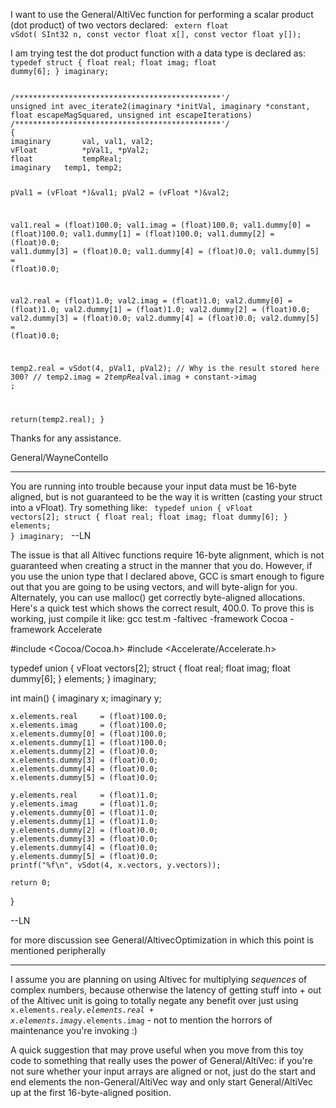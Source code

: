 I want to use the General/AltiVec function for performing a scalar product (dot product) of two vectors declared:
<code>
extern float vSdot(
   SInt32 n,
   const vector float x[],
   const vector float y[]);
</code>

I am trying test the dot product function with a data type is declared as:
<code>
typedef struct {
	float	real;
	float	imag;
	float	dummy[6];
} imaginary;
</code>

    
<code>
/**********************************************'/
unsigned int avec_iterate2(imaginary *initVal, imaginary *constant, float escapeMagSquared, unsigned int escapeIterations)
/**********************************************'/
{
imaginary		val, val1, val2;
vFloat			*pVal1, *pVal2;
float			tempReal;
imaginary	temp1, temp2;

pVal1 = (vFloat   *)&val1;
pVal2 = (vFloat   *)&val2;
	
val1.real		= (float)100.0;
val1.imag		= (float)100.0;
val1.dummy[0]	= (float)100.0;
val1.dummy[1]	= (float)100.0;
val1.dummy[2]	= (float)0.0;
val1.dummy[3]	= (float)0.0;
val1.dummy[4]	= (float)0.0;
val1.dummy[5]	= (float)0.0;

val2.real		= (float)1.0; 
val2.imag		= (float)1.0;
val2.dummy[0]	= (float)1.0;
val2.dummy[1]	= (float)1.0;
val2.dummy[2]	= (float)0.0;
val2.dummy[3]	= (float)0.0;
val2.dummy[4]	= (float)0.0;
val2.dummy[5]	= (float)0.0;


temp2.real = vSdot(4, pVal1, pVal2); // Why is the result stored here 300? //
temp2.imag = 2*tempReal*val.imag + constant->imag ; 

return(temp2.real);
}
</code>


Thanks for any assistance.

General/WayneContello


----

You are running into trouble because your input data must be 16-byte aligned, but is not guaranteed to be the way it is written (casting your struct into a vFloat).  Try something like:
<code>
typedef union {
       vFloat vectors[2];
       struct {
              float	real;
              float	imag;
              float	dummy[6];
	} elements;
} imaginary;
</code>
--LN

The issue is that all Altivec functions require 16-byte alignment, which is not guaranteed when creating a struct in the manner that you do.  However, if you use the union type that I declared above, GCC is smart enough to figure out that you are going to be using vectors, and will byte-align for you.  Alternately, you can use malloc() get correctly byte-aligned allocations.  Here's a quick test which shows the correct result, 400.0.  To prove this is working, just compile it like: gcc test.m -faltivec -framework Cocoa -framework Accelerate

    
#include <Cocoa/Cocoa.h>
#include <Accelerate/Accelerate.h>

typedef union {
       vFloat vectors[2];
       struct {
              float	real;
              float	imag;
              float	dummy[6];
	} elements;
} imaginary;

int main()
{
	imaginary x;
	imaginary y;

	x.elements.real		= (float)100.0;
	x.elements.imag		= (float)100.0;
	x.elements.dummy[0]	= (float)100.0;
	x.elements.dummy[1]	= (float)100.0;
	x.elements.dummy[2]	= (float)0.0;
	x.elements.dummy[3]	= (float)0.0;
	x.elements.dummy[4]	= (float)0.0;
	x.elements.dummy[5]	= (float)0.0;

	y.elements.real		= (float)1.0; 
	y.elements.imag		= (float)1.0;
	y.elements.dummy[0]	= (float)1.0;
	y.elements.dummy[1]	= (float)1.0;
	y.elements.dummy[2]	= (float)0.0;
	y.elements.dummy[3]	= (float)0.0;
	y.elements.dummy[4]	= (float)0.0;
	y.elements.dummy[5]	= (float)0.0;
	printf("%f\n", vSdot(4, x.vectors, y.vectors));

	return 0;
}



--LN

for more discussion see General/AltivecOptimization in which this point is mentioned peripherally

----

I assume you are planning on using Altivec for multiplying *sequences* of complex numbers, because otherwise the latency of getting stuff into + out of the Altivec unit is going to totally negate any benefit over just using <code>x.elements.real*y.elements.real + x.elements.imag*y.elements.imag</code> - not to mention the horrors of maintenance you're invoking :)

A quick suggestion that may prove useful when you move from this toy code to something that really uses the power of General/AltiVec: if you're not sure whether your input arrays are aligned or not, just do the start and end elements the non-General/AltiVec way and only start General/AltiVec up at the first 16-byte-aligned position.